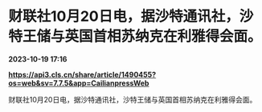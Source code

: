 # 财联社10月20日电，据沙特通讯社，沙特王储与英国首相苏纳克在利雅得会面。

**2023-10-19 17:16**

**https://api3.cls.cn/share/article/1490455?os=web&sv=7.7.5&app=CailianpressWeb**

财联社10月20日电，据沙特通讯社，沙特王储与英国首相苏纳克在利雅得会面。